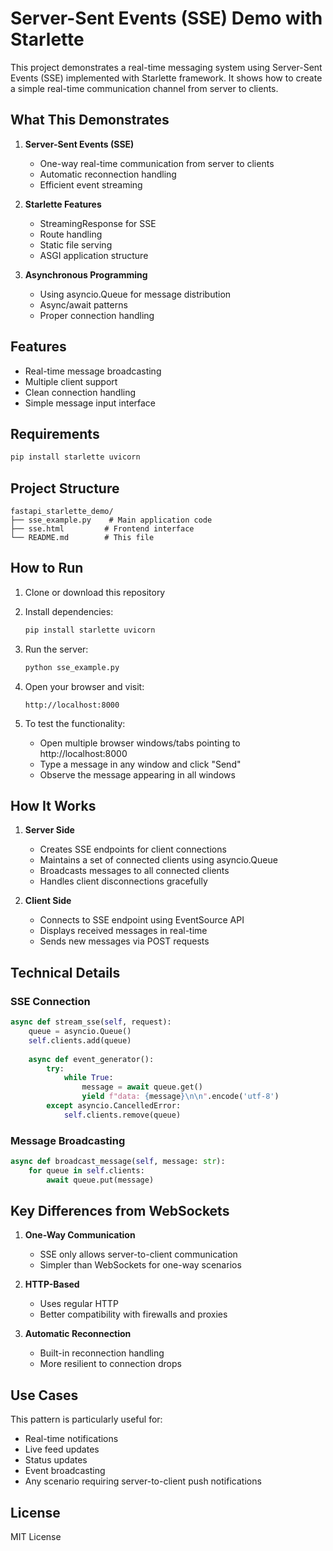 # Server-Sent Events (SSE) Demo with Starlette

This project demonstrates a real-time messaging system using Server-Sent Events (SSE) implemented with Starlette framework. It shows how to create a simple real-time communication channel from server to clients.

## What This Demonstrates

1. **Server-Sent Events (SSE)**
   - One-way real-time communication from server to clients
   - Automatic reconnection handling
   - Efficient event streaming

2. **Starlette Features**
   - StreamingResponse for SSE
   - Route handling
   - Static file serving
   - ASGI application structure

3. **Asynchronous Programming**
   - Using asyncio.Queue for message distribution
   - Async/await patterns
   - Proper connection handling

## Features

- Real-time message broadcasting
- Multiple client support
- Clean connection handling
- Simple message input interface

## Requirements

```bash
pip install starlette uvicorn
```

## Project Structure

```
fastapi_starlette_demo/
├── sse_example.py    # Main application code
├── sse.html         # Frontend interface
└── README.md        # This file
```

## How to Run

1. Clone or download this repository

2. Install dependencies:
   ```bash
   pip install starlette uvicorn
   ```

3. Run the server:
   ```bash
   python sse_example.py
   ```

4. Open your browser and visit:
   ```
   http://localhost:8000
   ```

5. To test the functionality:
   - Open multiple browser windows/tabs pointing to http://localhost:8000
   - Type a message in any window and click "Send"
   - Observe the message appearing in all windows

## How It Works

1. **Server Side**
   - Creates SSE endpoints for client connections
   - Maintains a set of connected clients using asyncio.Queue
   - Broadcasts messages to all connected clients
   - Handles client disconnections gracefully

2. **Client Side**
   - Connects to SSE endpoint using EventSource API
   - Displays received messages in real-time
   - Sends new messages via POST requests

## Technical Details

### SSE Connection
```python
async def stream_sse(self, request):
    queue = asyncio.Queue()
    self.clients.add(queue)
    
    async def event_generator():
        try:
            while True:
                message = await queue.get()
                yield f"data: {message}\n\n".encode('utf-8')
        except asyncio.CancelledError:
            self.clients.remove(queue)
```

### Message Broadcasting
```python
async def broadcast_message(self, message: str):
    for queue in self.clients:
        await queue.put(message)
```

## Key Differences from WebSockets

1. **One-Way Communication**
   - SSE only allows server-to-client communication
   - Simpler than WebSockets for one-way scenarios

2. **HTTP-Based**
   - Uses regular HTTP
   - Better compatibility with firewalls and proxies

3. **Automatic Reconnection**
   - Built-in reconnection handling
   - More resilient to connection drops

## Use Cases

This pattern is particularly useful for:
- Real-time notifications
- Live feed updates
- Status updates
- Event broadcasting
- Any scenario requiring server-to-client push notifications

## License

MIT License